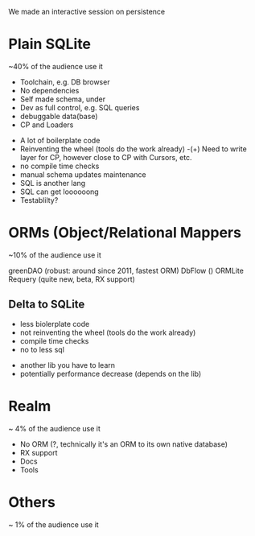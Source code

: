 We made an interactive session on persistence

Plain SQLite
============
~40% of the audience use it

+ Toolchain, e.g. DB browser
+ No dependencies 
+ Self made schema, under
+ Dev as full control, e.g. SQL queries
+ debuggable data(base)
+ CP and Loaders
- A lot of boilerplate code
- Reinventing the wheel (tools do the work already)
-(+) Need to write layer for CP, however close to CP with Cursors, etc. 
- no compile time checks
- manual schema updates maintenance
- SQL is another lang
- SQL can get loooooong
- Testablilty?

ORMs (Object/Relational Mappers
====
~10% of the audience use it

greenDAO (robust: around since 2011, fastest ORM) 
DbFlow ()
ORMLite 
Requery (quite new, beta, RX support)

Delta to SQLite
---------------
+ less biolerplate code
+ not reinventing the wheel (tools do the work already)
+ compile time checks
+ no to less sql
- another lib you have to learn
- potentially performance decrease (depends on the lib)

Realm
=====
~ 4% of the audience use it
+ No ORM (?, technically it's an ORM to its own native database)
+ RX support
+ Docs
+ Tools

Others
======
~ 1% of the audience use it
